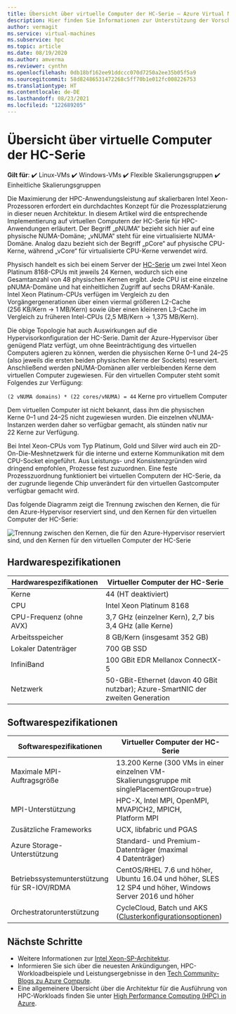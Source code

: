 ```yaml
---
title: Übersicht über virtuelle Computer der HC-Serie – Azure Virtual Machines | Microsoft-Dokumentation
description: Hier finden Sie Informationen zur Unterstützung der Vorschauversion für die VM-Größe der HC-Serie in Azure.
author: vermagit
ms.service: virtual-machines
ms.subservice: hpc
ms.topic: article
ms.date: 08/19/2020
ms.author: amverma
ms.reviewer: cynthn
ms.openlocfilehash: 0db18bf162ee91ddccc070d7250a2ee35b05f5a9
ms.sourcegitcommit: 58d82486531472268c5ff70b1e012fc008226753
ms.translationtype: HT
ms.contentlocale: de-DE
ms.lasthandoff: 08/23/2021
ms.locfileid: "122689205"
---
```

# <a name="hc-series-virtual-machine-overview"></a>Übersicht über virtuelle Computer der HC-Serie

**Gilt für**: :heavy_check_mark: Linux-VMs :heavy_check_mark: Windows-VMs :heavy_check_mark: Flexible Skalierungsgruppen :heavy_check_mark: Einheitliche Skalierungsgruppen

Die Maximierung der HPC-Anwendungsleistung auf skalierbaren Intel Xeon-Prozessoren erfordert ein durchdachtes Konzept für die Prozessplatzierung in dieser neuen Architektur. In diesem Artikel wird die entsprechende Implementierung auf virtuellen Computern der HC-Serie für HPC-Anwendungen erläutert. Der Begriff „pNUMA“ bezieht sich hier auf eine physische NUMA-Domäne; „vNUMA“ steht für eine virtualisierte NUMA-Domäne. Analog dazu bezieht sich der Begriff „pCore“ auf physische CPU-Kerne, während „vCore“ für virtualisierte CPU-Kerne verwendet wird.

Physisch handelt es sich bei einem Server der [HC-Serie](../../hc-series.md) um zwei Intel Xeon Platinum 8168-CPUs mit jeweils 24 Kernen, wodurch sich eine Gesamtanzahl von 48 physischen Kernen ergibt. Jede CPU ist eine einzelne pNUMA-Domäne und hat einheitlichen Zugriff auf sechs DRAM-Kanäle. Intel Xeon Platinum-CPUs verfügen im Vergleich zu den Vorgängergenerationen über einen viermal größeren L2-Cache (256 KB/Kern -> 1 MB/Kern) sowie über einen kleineren L3-Cache im Vergleich zu früheren Intel-CPUs (2,5 MB/Kern -> 1,375 MB/Kern).

Die obige Topologie hat auch Auswirkungen auf die Hypervisorkonfiguration der HC-Serie. Damit der Azure-Hypervisor über genügend Platz verfügt, um ohne Beeinträchtigung des virtuellen Computers agieren zu können, werden die physischen Kerne 0–1 und 24–25 (also jeweils die ersten beiden physischen Kerne der Sockets) reserviert. Anschließend werden pNUMA-Domänen aller verbleibenden Kerne dem virtuellen Computer zugewiesen. Für den virtuellen Computer steht somit Folgendes zur Verfügung:

`(2 vNUMA domains) * (22 cores/vNUMA) = 44` Kerne pro virtuellem Computer

Dem virtuellen Computer ist nicht bekannt, dass ihm die physischen Kerne 0–1 und 24–25 nicht zugewiesen wurden. Die einzelnen vNUMA-Instanzen werden daher so verfügbar gemacht, als stünden nativ nur 22 Kerne zur Verfügung.

Bei Intel Xeon-CPUs vom Typ Platinum, Gold und Silver wird auch ein 2D-On-Die-Meshnetzwerk für die interne und externe Kommunikation mit dem CPU-Socket eingeführt. Aus Leistungs- und Konsistenzgründen wird dringend empfohlen, Prozesse fest zuzuordnen. Eine feste Prozesszuordnung funktioniert bei virtuellen Computern der HC-Serie, da der zugrunde liegende Chip unverändert für den virtuellen Gastcomputer verfügbar gemacht wird.

Das folgende Diagramm zeigt die Trennung zwischen den Kernen, die für den Azure-Hypervisor reserviert sind, und den Kernen für den virtuellen Computer der HC-Serie:

![Trennung zwischen den Kernen, die für den Azure-Hypervisor reserviert sind, und den Kernen für den virtuellen Computer der HC-Serie](./media/architecture/hc-segregation-cores.png)

## <a name="hardware-specifications"></a>Hardwarespezifikationen

| Hardwarespezifikationen          | Virtueller Computer der HC-Serie                     |
|----------------------------------|----------------------------------|
| Kerne                            | 44 (HT deaktiviert)                 |
| CPU                              | Intel Xeon Platinum 8168         |
| CPU-Frequenz (ohne AVX)          | 3,7 GHz (einzelner Kern), 2,7 bis 3,4 GHz (alle Kerne) |
| Arbeitsspeicher                           | 8 GB/Kern (insgesamt 352 GB)            |
| Lokaler Datenträger                       | 700 GB SSD                       |
| InfiniBand                       | 100 GBit EDR Mellanox ConnectX-5   |
| Netzwerk                          | 50-GBit-Ethernet (davon 40 GBit nutzbar); Azure-SmartNIC der zweiten Generation    |

## <a name="software-specifications"></a>Softwarespezifikationen

| Softwarespezifikationen     |Virtueller Computer der HC-Serie           |
|-----------------------------|-----------------------|
| Maximale MPI-Auftragsgröße            | 13.200 Kerne (300 VMs in einer einzelnen VM-Skalierungsgruppe mit singlePlacementGroup=true)  |
| MPI-Unterstützung                 | HPC-X, Intel MPI, OpenMPI, MVAPICH2, MPICH, Platform MPI  |
| Zusätzliche Frameworks       | UCX, libfabric und PGAS |
| Azure Storage-Unterstützung       | Standard- und Premium-Datenträger (maximal 4 Datenträger) |
| Betriebssystemunterstützung für SR-IOV/RDMA   | CentOS/RHEL 7.6 und höher, Ubuntu 16.04 und höher, SLES 12 SP4 und höher, Windows Server 2016 und höher  |
| Orchestratorunterstützung        | CycleCloud, Batch und AKS ([Clusterkonfigurationsoptionen](../../sizes-hpc.md#cluster-configuration-options))  |

## <a name="next-steps"></a>Nächste Schritte

- Weitere Informationen zur [Intel Xeon-SP-Architektur](https://software.intel.com/content/www/us/en/develop/articles/intel-xeon-processor-scalable-family-technical-overview.html).
- Informieren Sie sich über die neuesten Ankündigungen, HPC-Workloadbeispiele und Leistungsergebnisse in den [Tech Community-Blogs zu Azure Compute](https://techcommunity.microsoft.com/t5/azure-compute/bg-p/AzureCompute).
- Eine allgemeinere Übersicht über die Architektur für die Ausführung von HPC-Workloads finden Sie unter [High Performance Computing (HPC) in Azure](/azure/architecture/topics/high-performance-computing/).
